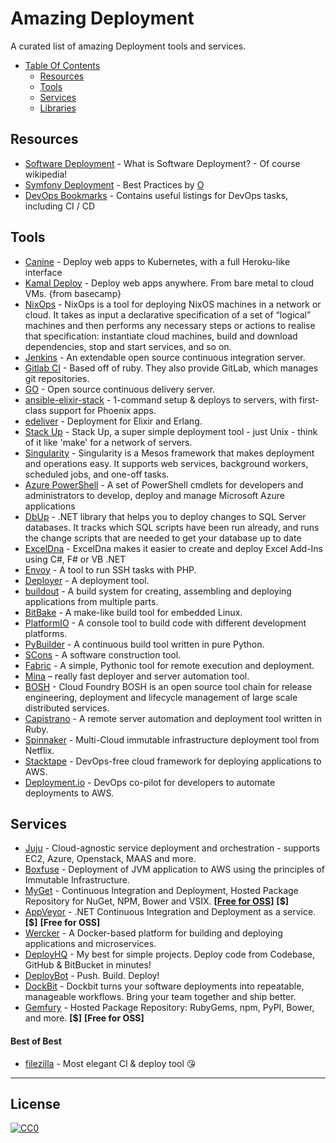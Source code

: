 # Amazing Deployment  


A curated list of amazing Deployment tools and services.

- [Table Of Contents](#table-of-contents)
  - [Resources](#resources)
  - [Tools](#tools)
  - [Services](#services)
  - [Libraries](#libraries)

## Resources
  * [Software Deployment](https://en.wikipedia.org/wiki/Software_deployment) - What is Software Deployment? - Of course wikipedia!
  * [Symfony Deployment](https://github.com/o/symfony-build-deploy) - Best Practices by [O](https://github.com/o)
  * [DevOps Bookmarks](http://www.devopsbookmarks.com/ci) - Contains useful listings for DevOps tasks, including CI / CD

## Tools
  * [Canine](https://canine.sh/) - Deploy web apps to Kubernetes, with a full Heroku-like interface
  * [Kamal Deploy](https://kamal-deploy.org/) - Deploy web apps anywhere. From bare metal to cloud VMs. {from basecamp}
  * [NixOps](https://nixos.org/nixops/manual/) - NixOps is a tool for deploying NixOS machines in a network or cloud. It takes as input a declarative specification of a set of “logical” machines and then performs any necessary steps or actions to realise that specification: instantiate cloud machines, build and download dependencies, stop and start services, and so on.
  * [Jenkins](http://jenkins-ci.org/) - An extendable open source continuous integration server.
  * [Gitlab CI](https://www.gitlab.com/gitlab-ci/) - Based off of ruby. They also provide GitLab, which manages git repositories.
  * [GO](http://www.go.cd/) - Open source continuous delivery server.
  * [ansible-elixir-stack](https://github.com/HashNuke/ansible-elixir-stack) - 1-command setup & deploys to servers, with first-class support for Phoenix apps.
  * [edeliver](https://github.com/boldpoker/edeliver) - Deployment for Elixir and Erlang. 
  * [Stack Up](https://github.com/pressly/sup) - Stack Up, a super simple deployment tool - just Unix - think of it like 'make' for a network of servers.
  * [Singularity](http://getsingularity.com/) - Singularity is a Mesos framework that makes deployment and operations easy. It supports web services, background workers, scheduled jobs, and one-off tasks.
  * [Azure PowerShell](https://github.com/Azure/azure-powershell) - A set of PowerShell cmdlets for developers and administrators to develop, deploy and manage Microsoft Azure applications
  * [DbUp](https://github.com/DbUp/DbUp) - .NET library that helps you to deploy changes to SQL Server databases. It tracks which SQL scripts have been run already, and runs the change scripts that are needed to get your database up to date
  * [ExcelDna](https://github.com/Excel-DNA/ExcelDna) - ExcelDna makes it easier to create and deploy Excel Add-Ins using C#, F# or VB .NET
  * [Envoy](https://github.com/laravel/envoy) - A tool to run SSH tasks with PHP. 
  * [Deployer](https://github.com/deployphp/deployer) - A deployment tool.
  * [buildout](http://www.buildout.org/en/latest/) - A build system for creating, assembling and deploying applications from multiple parts.
  * [BitBake](http://www.yoctoproject.org/docs/1.6/bitbake-user-manual/bitbake-user-manual.html) - A make-like build tool for embedded Linux.
  * [PlatformIO](https://github.com/platformio/platformio) - A console tool to build code with different development platforms.
  * [PyBuilder](https://github.com/pybuilder/pybuilder) - A continuous build tool written in pure Python.
  * [SCons](http://www.scons.org/) - A software construction tool.
  * [Fabric](http://www.fabfile.org/) - A simple, Pythonic tool for remote execution and deployment.
  * [Mina](https://github.com/mina-deploy/mina) – really fast deployer and server automation tool.
  * [BOSH](https://github.com/cloudfoundry/bosh) - Cloud Foundry BOSH is an open source tool chain for release engineering, deployment and lifecycle management of large scale distributed services.
  * [Capistrano](http://capistranorb.com) - A remote server automation and deployment tool written in Ruby.
  * [Spinnaker](http://spinnaker.io) - Multi-Cloud immutable infrastructure deployment tool from Netflix.
  * [Stacktape](http://stacktape.com) - DevOps-free cloud framework for deploying applications to AWS.
  * [Deployment.io](https://deployment.io) - DevOps co-pilot for developers to automate deployments to AWS.


## Services

  * [Juju](https://jujucharms.com/) - Cloud-agnostic service deployment and orchestration - supports EC2, Azure, Openstack, MAAS and more.
  * [Boxfuse](https://boxfuse.com) - Deployment of JVM application to AWS using the principles of Immutable Infrastructure.
  * [MyGet](http://www.myget.org/) - Continuous Integration and Deployment, Hosted Package Repository for NuGet, NPM, Bower and VSIX. **[[Free for OSS](https://www.myget.org/opensource)]** **[$]**
  * [AppVeyor](http://www.appveyor.com/) - .NET Continuous Integration and Deployment as a service. **[$]** **[Free for OSS]**
  * [Wercker](http://wercker.com/) - A Docker-based platform for building and deploying applications and microservices.
  * [DeployHQ](http://deployhq.com) - My best for simple projects. Deploy code from Codebase, GitHub & BitBucket in minutes!
  * [DeployBot](http://deploybot.com/) - Push. Build. Deploy!
  * [DockBit](https://dockbit.com/) - Dockbit turns your software deployments into repeatable, manageable workflows. Bring your team together and ship better.
  * [Gemfury](https://gemfury.com/) - Hosted Package Repository: RubyGems, npm, PyPI, Bower, and more. **[$]** **[Free for OSS]**


#### Best of Best
  * [filezilla](https://filezilla-project.org/) - Most elegant CI & deploy tool 😘

---

## License

[![CC0](http://mirrors.creativecommons.org/presskit/buttons/88x31/svg/cc-zero.svg)](https://creativecommons.org/publicdomain/zero/1.0/)
